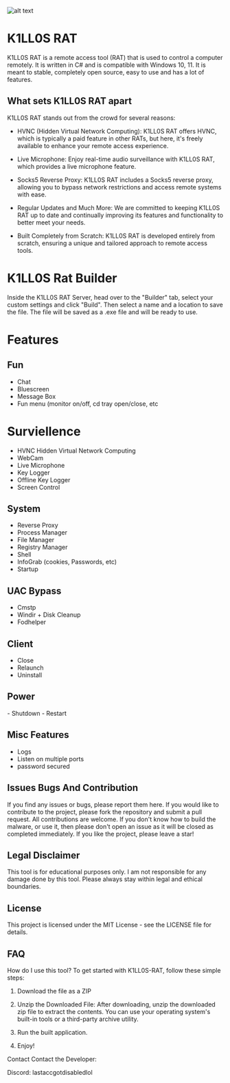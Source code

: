 ![alt text](https://github.com/[username]/[reponame]/blob/[branch]/image.jpg?raw=true)
<h1>K1LL0S RAT</h1>

K1LL0S RAT is a remote access tool (RAT) that is used to control a computer remotely. It is written in C# and is compatible with Windows 10, 11. It is meant to stable, completely open source, easy to use and has a lot of features.

<h2>What sets K1LL0S RAT apart</h2>
K1LL0S RAT stands out from the crowd for several reasons:	

-	HVNC (Hidden Virtual Network Computing): K1LL0S RAT offers HVNC, which is typically a paid feature in other RATs, but here, it's freely available to enhance your remote access experience.

-	Live Microphone: Enjoy real-time audio surveillance with K1LL0S RAT, which provides a live microphone feature.

-	Socks5 Reverse Proxy: K1LL0S RAT includes a Socks5 reverse proxy, allowing you to bypass network restrictions and access remote systems with ease.

-	Regular Updates and Much More: We are committed to keeping K1LL0S RAT up to date and continually improving its features and functionality to better meet your needs.

-	Built Completely from Scratch: K1LL0S RAT is developed entirely from scratch, ensuring a unique and tailored approach to remote access tools.

<h1>K1LL0S Rat Builder</h1>
Inside the K1LL0S RAT Server, head over to the "Builder" tab, select your custom settings and click "Build". Then select a name and a location to save the file. The file will be saved as a .exe file and will be ready to use.

<H1>Features</H1>


<h2>Fun</h2>

-	Chat
-	Bluescreen
-	Message Box
-	Fun menu
(monitor on/off, cd tray open/close, etc

<h1>Surviellence</h1>

-	HVNC Hidden Virtual Network Computing              
-	WebCam
-	Live Microphone
-	Key Logger
-	Offline Key Logger
-	Screen Control

<h2>System</h2>

-	Reverse Proxy
-	Process Manager
-	File Manager
-	Registry Manager
-	Shell
-	InfoGrab (cookies, Passwords, etc)
-	Startup

  <h2>UAC Bypass</h2>
	
-	Cmstp
-	Windir + Disk Cleanup
-	Fodhelper

  <h2>Client</h2>
	
-	Close
-	Relaunch
-	Uninstall
  
<h2>Power</h2>
-	Shutdown
-	Restart

<h2> Misc Features </h2>

- Logs
-	Listen on multiple ports
-	password secured

<h2>Issues Bugs And Contribution</h2>
	
If you find any issues or bugs, please report them here. If you would like to contribute to the project, please fork the repository and submit a pull request. All contributions are welcome. If you don't know how to build the malware, or use it, then please don't open an issue as it will be closed as completed immediately. If you like the project, please leave a star!

<h2>Legal Disclaimer</h2>

This tool is for educational purposes only. I am not responsible for any damage done by this tool. Please always stay within legal and ethical boundaries.

<h2>License</h2>

This project is licensed under the MIT License - see the LICENSE file for details.

<h2>FAQ</h2
				 
How do I use this tool?
To get started with K1LL0S-RAT, follow these simple steps:

1. Download the file as a ZIP

2. Unzip the Downloaded File: After downloading, unzip the downloaded zip file to extract the contents. You can use your operating system's built-in tools or a third-party archive utility.

3. Run the built application.

4. Enjoy!

Contact
Contact the Developer:

Discord: lastaccgotdisabledlol
  
